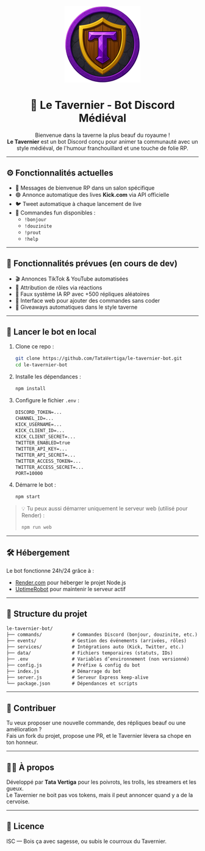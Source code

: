 <p align="center">
  <img src="./assets/le-tavernier.png" alt="Le Tavernier Logo" width="200"/>
</p>

<h1 align="center">🍺 Le Tavernier - Bot Discord Médiéval</h1>

<p align="center">
  Bienvenue dans la taverne la plus beauf du royaume !<br>
  <strong>Le Tavernier</strong> est un bot Discord conçu pour animer ta communauté avec un style médiéval, de l'humour franchouillard et une touche de folie RP.
</p>

---

## ⚙️ Fonctionnalités actuelles

- 🎉 Messages de bienvenue RP dans un salon spécifique
- 🟢 Annonce automatique des lives **Kick.com** via API officielle
- 🐦 Tweet automatique à chaque lancement de live
- 🤡 Commandes fun disponibles :
  - `!bonjour`
  - `!douzinite`
  - `!prout`
  - `!help`

---

## 🔄 Fonctionnalités prévues (en cours de dev)

- 🎬 Annonces TikTok & YouTube automatisées
- 📌 Attribution de rôles via réactions
- 🧠 Faux système IA RP avec +500 répliques aléatoires
- 🧣 Interface web pour ajouter des commandes sans coder
- 🎁 Giveaways automatiques dans le style taverne

---

## 🚀 Lancer le bot en local

1. Clone ce repo :
   ```bash
   git clone https://github.com/TataVertiga/le-tavernier-bot.git
   cd le-tavernier-bot
   ```

2. Installe les dépendances :
   ```bash
   npm install
   ```

3. Configure le fichier `.env` :
   ```env
   DISCORD_TOKEN=...
   CHANNEL_ID=...
   KICK_USERNAME=...
   KICK_CLIENT_ID=...
   KICK_CLIENT_SECRET=...
   TWITTER_ENABLED=true
   TWITTER_API_KEY=...
   TWITTER_API_SECRET=...
   TWITTER_ACCESS_TOKEN=...
   TWITTER_ACCESS_SECRET=...
   PORT=10000
   ```

4. Démarre le bot :
   ```bash
   npm start
   ```

> 💡 Tu peux aussi démarrer uniquement le serveur web (utilisé pour Render) :
> ```bash
> npm run web
> ```

---

## 🛠 Hébergement

Le bot fonctionne 24h/24 grâce à :

- [Render.com](https://render.com) pour héberger le projet Node.js
- [UptimeRobot](https://uptimerobot.com) pour maintenir le serveur actif

---

## 📂 Structure du projet

```
le-tavernier-bot/
├── commands/           # Commandes Discord (bonjour, douzinite, etc.)
├── events/             # Gestion des événements (arrivées, rôles)
├── services/           # Intégrations auto (Kick, Twitter, etc.)
├── data/               # Fichiers temporaires (statuts, IDs)
├── .env                # Variables d’environnement (non versionné)
├── config.js           # Préfixe & config du bot
├── index.js            # Démarrage du bot
├── server.js           # Serveur Express keep-alive
└── package.json        # Dépendances et scripts
```

---

## 🤝 Contribuer

Tu veux proposer une nouvelle commande, des répliques beauf ou une amélioration ?  
Fais un fork du projet, propose une PR, et le Tavernier lèvera sa chope en ton honneur.

---

## 🧙‍♂️ À propos

Développé par **Tata Vertiga** pour les poivrots, les trolls, les streamers et les gueux.  
Le Tavernier ne boit pas vos tokens, mais il peut annoncer quand y a de la cervoise.

---

## 🐾 Licence

ISC — Bois ça avec sagesse, ou subis le courroux du Tavernier.
